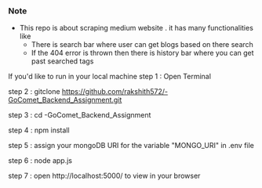 ### Note

- This repo is about scraping medium website . it has many functionalities like
  - There is search bar where user can get blogs based on there search
  - If the 404 error is thrown then there is history bar where you can get past searched tags

If you'd like to run in your local machine 
step 1 : Open Terminal

step 2 : gitclone https://github.com/rakshith572/-GoComet_Backend_Assignment.git

step 3 : cd -GoComet_Backend_Assignment

step 4 : npm install

step 5 : assign your mongoDB URI for the variable "MONGO_URI" in .env file

step 6 : node app.js

step 7 : open http://localhost:5000/ to view in your browser
